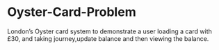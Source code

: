 # Oyster-Card-Problem
London’s Oyster card system to demonstrate a user loading a card with £30, and taking journey,update balance and then viewing the balance.
